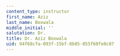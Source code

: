 ```yaml
---
content_type: instructor
first_name: Aziz
last_name: Boxwala
middle_initial: ''
salutation: Dr.
title: Dr. Aziz Boxwala
uid: 94f68cfa-093f-15bf-8b05-055f60fe0c07
---
```

